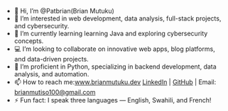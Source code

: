 - 👋 Hi, I’m @Patbrian(Brian Mutuku)
- 👀 I’m interested in  web development, data analysis, full-stack projects, and cybersecurity.
- 🌱 I’m currently learning learning Java and exploring cybersecurity concepts.
- 💻 I’m looking to collaborate on innovative web apps, blog platforms, and data-driven projects.
- 🐍 I’m proficient in Python, specializing in backend development, data analysis, and automation.
- 📫 How to reach me:www.brianmutuku.dev  [LinkedIn](www.linkedin.com/in/brian-mutiso-4b87b831b) | [GitHub](https://github.com/Patbrian) | Email: brianmutiso100@gmail.com 
- ⚡ Fun fact: I speak three languages — English, Swahili, and French!

<!---
Patbrian/Patbrian is a ✨ special ✨ repository because its `README.md` (this file) appears on your GitHub profile.
You can click the Preview link to take a look at your changes.
--->
